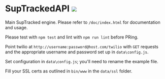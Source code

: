 # SupTrackedAPI ![](https://travis-ci.org/jkingsman/SupTrackedAPI.svg?branch=master)

Main SupTracked engine. Please refer to `/doc/index.html` for documentation and usage.

Please test with `npm test` and lint with `npm run lint` before PRing.

Point twilio at `http://username:password@host.com/twilio` with `GET` requests and the appropriate username and password set up in `data\config.js`.

Set configuration in `data\config.js`; you'll need to rename the example file.

Fill your SSL certs as outlined in `bin/www` in the `data/ssl` folder.
